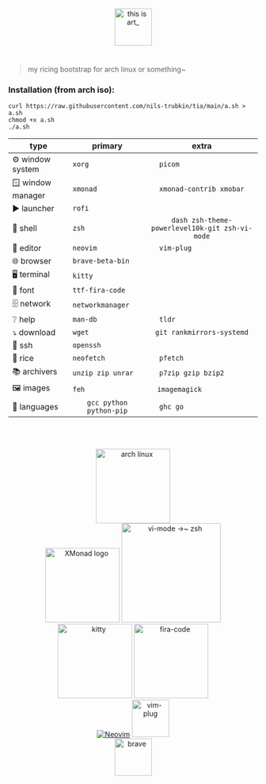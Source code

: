 <p align="center">
  <br>
  <img src="https://raw.githubusercontent.com/nils-trubkin/tia/main/tia.png" height="75" alt="this is art_">
</p>

#

> my ricing bootstrap for arch linux or something~

### Installation (from arch iso):
```
curl https://raw.githubusercontent.com/nils-trubkin/tia/main/a.sh > a.sh
chmod +x a.sh
./a.sh
```

| type           | primary               | extra                 |
| ---------------|:---------------------:|:---------------------:|
| ⚙ window system  |` xorg                 `|` picom                 `|
| 🪟 window manager |` xmonad                `|` xmonad-contrib xmobar `|
| ▶ launcher       |` rofi                  `|                       |
| 🐚 shell          |` zsh                   `|` dash zsh-theme-powerlevel10k-git zsh-vi-mode `|
| 📄 editor         |` neovim                `|` vim-plug              `|
| 🌐 browser        |` brave-beta-bin        `|                       |
| 🖥 terminal       |` kitty                 `|                       |
| 🔡 font           |` ttf-fira-code         `|                       |
| 🗄 network        |` networkmanager        `|                       |
| ❔ help           |` man-db                `|` tldr                  `|
| ⤵ download       |` wget                  `|` git rankmirrors-systemd `|
| 🔑 ssh            |` openssh               `|                       |
| 🍚 rice           |` neofetch              `|` pfetch                `|
| 📚 archivers      |` unzip zip unrar       `|` p7zip gzip bzip2      `|
| 🖼 images         |` feh                    `|` imagemagick            `|
| 🔣 languages      |` gcc python python-pip `|` ghc go                `|
<br>
<br>
<p align="center">
  <a href="https://archlinux.org/"><img src="https://archlinux.org/static/logos/archlinux-logo-white-scalable.svg" height="150" alt="arch linux"></a>
  <br>
  <a href="https://github.com/xmonad/xmonad"><img alt="XMonad logo" src="https://xmonad.org/images/logo-wrapped.svg" height=150></a>
    <a href="https://github.com/jeffreytse/zsh-vi-mode">
    <img alt="vi-mode →~ zsh" src="https://user-images.githubusercontent.com/9413601/103399068-46bfcb80-4b7a-11eb-8741-86cff3d85a69.png" height="200">
  </a>
  <br>
  <a href="https://github.com/kovidgoyal/kitty"><img src="https://sw.kovidgoyal.net/kitty/_static/kitty.svg" height="150" alt="kitty"></a>
  <a href="https://github.com/tonsky/FiraCode"><img src="https://raw.githubusercontent.com/tonsky/FiraCode/master/extras/logo.svg" height="150" alt="fira-code"></a>
  <br>
  <a href="https://github.com/neovim/neovim"><img src="https://raw.githubusercontent.com/neovim/neovim.github.io/master/logos/neovim-logo-300x87.png" alt="Neovim"></a>
  <a href="https://github.com/junegunn/vim-plug"><img src="https://raw.githubusercontent.com/junegunn/vim-plug/master/plug.png" height="75" alt="vim-plug"></a>
  <br>
  <a href="https://github.com/brave/brave-browser"><img src="https://brave.com/static-assets/images/brave-logo.svg" height="75" alt="brave"></a>
</p>
